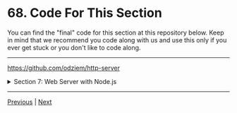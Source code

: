 # 68. Code For This Section

You can find the "final" code for this section at this repository below. Keep in mind that we recommend you code along with us and use this only if you ever get stuck or you don't like to code along.

---

https://github.com/odziem/http-server


<details>
  <summary> Section 7: Web Server with Node.js </summary>

  - [Codebase: http-server](../src/7_http-server/)

</details>

---

[Previous](./67_Exploring-Habitable-Planets.md) | [Next](./69_What-is-a-Web-Server%3F.md)